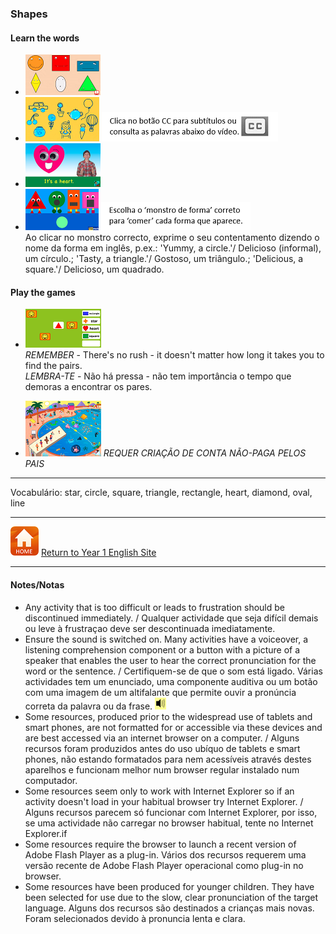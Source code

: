 ### Shapes

#### Learn the words  
* [![shso1](/images/shso1.PNG)](https://www.youtube.com/watch?v=6T6tnpxxEWg)
* [![shso2](/images/shso2.PNG)](https://www.youtube.com/watch?v=TJhfl5vdxp4) ![cc_wds3](/images/cc_wds3.PNG)
* [![shso3](/images/shso3.PNG)](https://www.youtube.com/watch?v=9GFEjNL0XXw)
* [![shmon](/images/shmon.PNG)](https://www.youtube.com/watch?v=9GFEjNL0XXw) ![shmon2](/images/shmon2.PNG)  
Ao clicar no monstro correcto, exprime o seu contentamento dizendo o nome da forma em inglês, p.ex.: 'Yummy, a circle.'/ Delicioso (informal), um círculo.; 'Tasty, a triangle.'/ Gostoso, um triângulo.; 'Delicious, a square.'/ Delicioso, um quadrado.  

#### Play the games  
* [![shme](/images/shme.PNG)](https://www.eslgamesplus.com/shapes-vocabulary-esl-memory-game-easy/)  
*REMEMBER* - There's no rush - it doesn't matter how long it takes you to find the pairs.  
*LEMBRA-TE* - Não há pressa - não tem importância o tempo que demoras a encontrar os pares.  

* [![shfi](/images/shfi.PNG)](https://www.education.com/game/summertime-spot-the-shapes/) *REQUER CRIAÇÃO DE CONTA NÃO-PAGA PELOS PAIS* 

***

Vocabulário: star, circle, square, triangle, rectangle, heart, diamond, oval, line  

***

[![home](/images/home.PNG)](https://tangerina-pt.github.io/English/Year1) [Return to Year 1 English Site](https://tangerina-pt.github.io/English/Year1)

***

#### Notes/Notas
* Any activity that is too difficult or leads to frustration should be discontinued immediately. / Qualquer actividade que seja difícil demais ou leve à frustraçao deve ser descontinuada imediatamente.
* Ensure the sound is switched on. Many activities have a voiceover, a listening comprehension component or a button with a picture of a speaker that enables the user to hear the correct pronunciation for the word or the sentence. / Certifiquem-se de que o som está ligado. Várias actividades tem um enunciado, uma componente auditiva ou um botão com uma imagem de um altifalante que permite ouvir a pronúncia correta da palavra ou da frase. ![spkr2](/images/spkr2.PNG)
* Some resources, produced prior to the widespread use of tablets and smart phones, are not formatted for or accessible via these devices and are best accessed via an internet browser on a computer. / Alguns recursos foram produzidos antes do uso ubíquo de tablets e smart phones, não estando formatados para nem acessíveis através destes aparelhos e funcionam melhor num browser regular instalado num computador.
* Some resources seem only to work with Internet Explorer so if an activity doesn't load in your habitual browser try Internet Explorer. / Alguns recursos parecem só funcionar com Internet Explorer, por isso, se uma actividade não carregar no browser habitual, tente no Internet Explorer.if
* Some resources require the browser to launch a recent version of Adobe Flash Player as a plug-in. Vários dos recursos requerem uma versão recente de Adobe Flash Player operacional como plug-in no browser.
* Some resources have been produced for younger children. They have been selected for use due to the slow, clear pronunciation of the target language. Alguns dos recursos são destinados a crianças mais novas. Foram selecionados devido à pronuncia lenta e clara.
